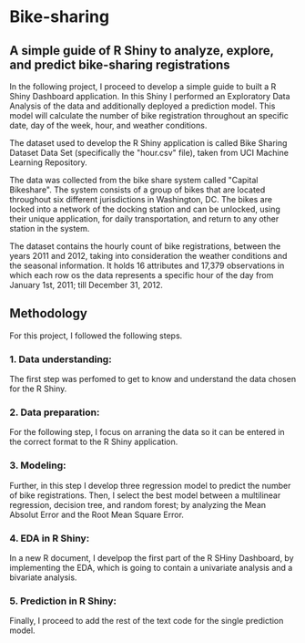# Bike-sharing
## A simple guide of R Shiny to analyze, explore, and predict bike-sharing registrations
In the following project, I proceed to develop a simple guide to built a R Shiny Dashboard application. In this Shiny I performed an Exploratory Data Analysis of the data and additionally deployed a prediction model. This model will calculate the number of bike registration throughout an specific date, day of the week, hour, and weather conditions.

The dataset used to develop the R Shiny application is called Bike Sharing Dataset Data Set (specifically the "hour.csv" file), taken from UCI Machine Learning Repository.

The data was collected from the bike share system called "Capital Bikeshare". The system consists of a group of bikes that are located throughout six different jurisdictions in Washington, DC. The bikes are locked into a network of the docking station and can be unlocked, using their unique application, for daily transportation, and return to any other station in the system.

The dataset contains the hourly count of bike registrations, between the years 2011 and 2012, taking into consideration the weather conditions and the seasonal information. It holds 16 attributes and 17,379 observations in which each row os the data represents a specific hour of the day from January 1st, 2011; till December 31, 2012.

## Methodology
For this project, I followed the following steps.

### 1. Data understanding:
The first step was perfomed to get to know and understand the data chosen for the R Shiny.

### 2. Data preparation:
For the following step, I focus on arraning the data so it can be entered in the correct format to the R Shiny application.

### 3. Modeling:
Further, in this step I develop three regression model to predict the number of bike registrations. Then, I select the best model between a multilinear regression, decision tree, and random forest; by analyzing the Mean Absolut Error and the Root Mean Square Error.

### 4. EDA in R Shiny:
In a new R document, I develpop the first part of the R SHiny Dashboard, by implementing the EDA, which is going to contain a univariate analysis and a bivariate analysis.

### 5. Prediction in R Shiny:
Finally, I proceed to add the rest of the text code for the single prediction model.


